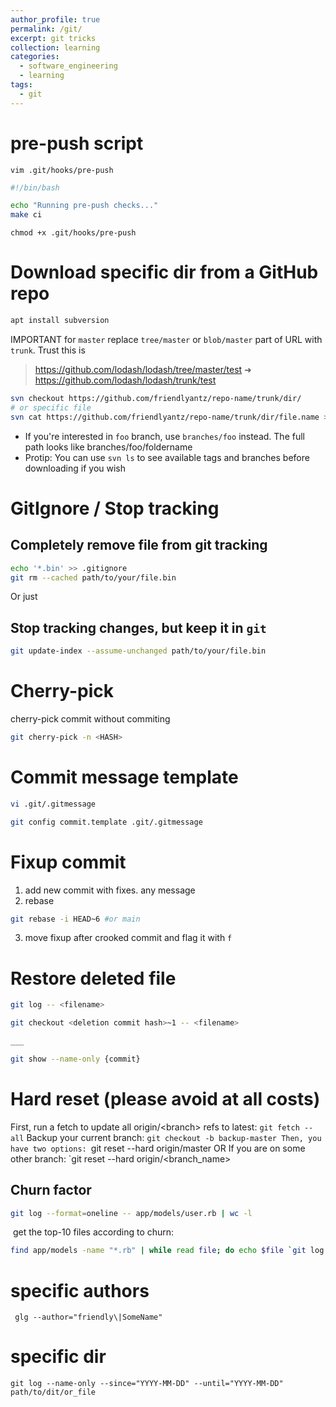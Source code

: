 ```yaml
---
author_profile: true
permalink: /git/
excerpt: git tricks
collection: learning
categories:
  - software_engineering
  - learning
tags:
  - git
---
```


# pre-push script

```
vim .git/hooks/pre-push
```

```sh
#!/bin/bash

echo "Running pre-push checks..."
make ci
```

```
chmod +x .git/hooks/pre-push
```

# Download specific dir from a GitHub repo

```sh
apt install subversion
```

IMPORTANT for `master` replace `tree/master` or `blob/master` part of URL with `trunk`. Trust this is 

> https://github.com/lodash/lodash/tree/master/test ➜
> https://github.com/lodash/lodash/trunk/test

```sh
svn checkout https://github.com/friendlyantz/repo-name/trunk/dir/
# or specific file
svn cat https://github.com/friendlyantz/repo-name/trunk/dir/file.name > file.name
```

- If you're interested in `foo` branch, use `branches/foo` instead. The full
  path looks like branches/foo/foldername
- Protip: You can use `svn ls` to see available tags and branches before downloading if you wish

# GitIgnore / Stop tracking

## Completely remove file from git tracking

```sh
echo '*.bin' >> .gitignore
git rm --cached path/to/your/file.bin
```

Or just 

## Stop tracking changes, but keep it in `git`

```sh
git update-index --assume-unchanged path/to/your/file.bin
```

# Cherry-pick

cherry-pick commit without commiting

```sh
git cherry-pick -n <HASH>
```

# Commit message template

```sh
vi .git/.gitmessage

git config commit.template .git/.gitmessage
```

# Fixup commit

1. add new commit with fixes. any message
2. rebase
```sh
git rebase -i HEAD~6 #or main
```
3. move fixup after crooked commit and flag it with `f`

# Restore deleted file

```sh
git log -- <filename>

git checkout <deletion commit hash>~1 -- <filename>

___

git show --name-only {commit}
```

# Hard reset (please avoid at all costs)

First, run a fetch to update all origin/\<branch\> refs to latest:
	`git fetch --all`
Backup your current branch:
	`git checkout -b backup-master
Then, you have two options:
	`git reset --hard origin/master
OR If you are on some other branch:
	`git reset --hard origin/<branch_name>

## Churn factor

```sh
git log --format=oneline -- app/models/user.rb | wc -l
```

 get the top-10 files according to churn:
```sh
find app/models -name "*.rb" | while read file; do echo $file `git log --format=oneline -- $file | wc -l`; done | sort -k 2 -nr | head
```

# specific authors

```
 glg --author="friendly\|SomeName"
```
# specific dir

```
git log --name-only --since="YYYY-MM-DD" --until="YYYY-MM-DD" path/to/dit/or_file
```